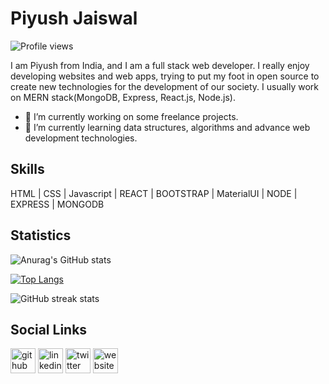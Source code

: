<!-- Put a banner over here -->

# Piyush Jaiswal 
![Profile views](https://gpvc.arturio.dev/piyush-jaiswal-projects)  

I am Piyush from India, and I am a full stack web developer. I really enjoy developing websites and web apps, trying to put my foot in open source to create new technologies for the development of our society. I usually work on MERN stack(MongoDB, Express, React.js, Node.js).

- 🔭 I’m currently working on some freelance projects. 
- 🌱 I’m currently learning data structures, algorithms and advance web development technologies. 

## Skills
HTML | CSS | Javascript | REACT | BOOTSTRAP | MaterialUI | NODE | EXPRESS | MONGODB 

## Statistics
![Anurag's GitHub stats](https://github-readme-stats.vercel.app/api?username=piyush-jaiswal-projects&show_icons=true&theme=tokyonight&card_width=800)

[![Top Langs](https://github-readme-stats.vercel.app/api/top-langs/?username=piyush-jaiswal-projects&layout=compact&theme=tokyonight&card_width=750)](https://github.com/anuraghazra/github-readme-stats)

![GitHub streak stats](https://github-readme-streak-stats.herokuapp.com/?user=piyush-jaiswal-projects&theme=tokyonight&card_width=1000) 

## Social Links
[<img src='https://cdn.jsdelivr.net/npm/simple-icons@3.0.1/icons/github.svg' alt='github' height='40'>](https://github.com/piyush-jaiswal-projects)  [<img src='https://cdn.jsdelivr.net/npm/simple-icons@3.0.1/icons/linkedin.svg' alt='linkedin' height='40'>](https://www.linkedin.com/in/piyushjaiswal1610/) [<img src='https://cdn.jsdelivr.net/npm/simple-icons@3.0.1/icons/twitter.svg' alt='twitter' height='40'>](https://twitter.com/PiyushJ17317768) [<img src='https://cdn.jsdelivr.net/npm/simple-icons@3.0.1/icons/icloud.svg' alt='website' height='40'>](https://piyushjaiswal.com/)  
